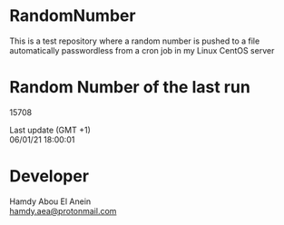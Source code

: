 # RandomNumber    
This is a test repository where a random number is pushed to a file automatically passwordless from a cron job in my Linux CentOS server    
# Random Number of the last run   
15708
      
Last update (GMT +1)    
06/01/21 18:00:01
# Developer    
Hamdy Abou El Anein   
hamdy.aea@protonmail.com
